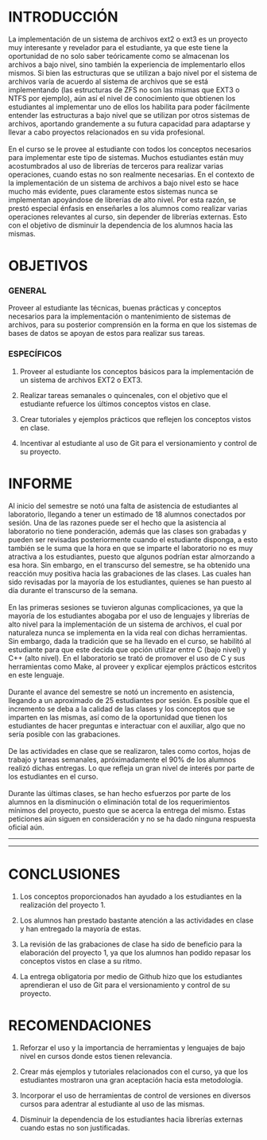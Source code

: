 # INTRODUCCIÓN
La implementación de un sistema de archivos ext2 o ext3 es un proyecto muy interesante y revelador para el estudiante, ya que este tiene
la oportunidad de no solo saber teóricamente como se almacenan los archivos a bajo nivel, sino también la experiencia de implementarlo ellos
mismos. Si bien las estructuras que se utilizan a bajo nivel por el sistema de archivos varía de acuerdo al sistema de archivos que 
se está implementando (las estructuras de ZFS no son las mismas que EXT3 o NTFS por ejemplo), aún así el nivel de conocimiento que obtienen
los estudiantes al implementar uno de ellos los habilita para poder fácilmente entender las estructuras a bajo nivel que se utilizan
por otros sistemas de archivos, aportando grandemente a su futura capacidad para adaptarse y llevar a cabo proyectos relacionados en 
su vida profesional. <br><br>
En el curso se le provee al estudiante con todos los conceptos necesarios para implementar este tipo de sistemas. Muchos estudiantes están
muy acostumbrados al uso de librerías de terceros para realizar varias operaciones, cuando estas no son realmente necesarias. En el contexto
de la implementación de un sistema de archivos a bajo nivel esto se hace mucho más evidente, pues claramente estos sistemas nunca se 
implementan apoyándose de librerías de alto nivel. Por esta razón, se prestó especial énfasis en enseñarles a los alumnos como realizar
varias operaciones relevantes al curso, sin depender de librerías externas. Esto con el objetivo de disminuir la dependencia de los alumnos
hacia las mismas.

# OBJETIVOS
### GENERAL
Proveer al estudiante las técnicas, buenas prácticas y conceptos necesarios para la implementación o mantenimiento de sistemas de archivos,
para su posterior comprensión en la forma en que los sistemas de bases de datos se apoyan de estos para realizar sus tareas.

### ESPECÍFICOS

1. Proveer al estudiante los conceptos básicos para la implementación de un sistema de archivos EXT2 o EXT3.

2. Realizar tareas semanales o quincenales, con el objetivo que el estudiante refuerce los últimos conceptos vistos en clase.

3. Crear tutoriales y ejemplos prácticos que reflejen los conceptos vistos en clase.

4. Incentivar al estudiante al uso de Git para el versionamiento y control de su proyecto.


# INFORME
Al inicio del semestre se notó una falta de asistencia de estudiantes al laboratorio, llegando a tener un estimado de 18 alumnos 
conectados por sesión. Una de las razones puede ser el hecho que la asistencia al laboratorio no tiene ponderación, además que las clases
son grabadas y pueden ser revisadas posteriormente cuando el estudiante disponga, a esto también se le suma que la hora en que se imparte el 
laboratorio no es muy atractiva a los estudiantes, puesto que algunos podrían estar almorzando a esa hora. Sin embargo, en el transcurso
del semestre, se ha obtenido una reacción muy positiva hacia las grabaciones de las clases. Las cuales han sido revisadas por la mayoría de los
estudiantes, quienes se han puesto al día durante el transcurso de la semana.
<br><br>
En las primeras sesiones se tuvieron algunas complicaciones, ya que la mayoría de los estudiantes abogaba por el uso de lenguajes y librerías
de alto nivel para la implementación de un sistema de archivos, el cual por naturaleza nunca se implementa en la vida real con dichas
herramientas. Sin embargo, dada la tradición que se ha llevado en el curso, se habilitó al estudiante para que este decida que opción utilizar
entre C (bajo nivel) y C++ (alto nivel). En el laboratorio se trató de promover el uso de C y sus herramientas como Make, al proveer y 
explicar ejemplos prácticos estcritos en este lenguaje.
<br><br>
Durante el avance del semestre se notó un incremento en asistencia, llegando a un aproximado de 25 estudiantes por sesión. Es posible que
el incremento se deba a la calidad de las clases y los conceptos que se imparten en las mismas, así como de la oportunidad que tienen
los estudiantes de hacer preguntas e interactuar con el auxiliar, algo que no sería posible con las grabaciones.
<br><br>
De las actividades en clase que se realizaron, tales como cortos, hojas de trabajo y tareas semanales, apróximadamente el 90% de los alumnos
realizó dichas entregas. Lo que refleja un gran nivel de interés por parte de los estudiantes en el curso. 
<br><br>
Durante las últimas clases, se han hecho esfuerzos por parte de los alumnos en la disminución o eliminación total de los requerimientos
mínimos del proyecto, puesto que se acerca la entrega del mismo. Estas peticiones aún siguen en consideración y no se ha dado ninguna 
respuesta oficial aún.

--------------------------------------------------------------------------
--------------------------------------------------------------------------

# CONCLUSIONES

1. Los conceptos proporcionados han ayudado a los estudiantes en la realización del proyecto 1.

2. Los alumnos han prestado bastante atención a las actividades en clase y han entregado la mayoría de estas.

3. La revisión de las grabaciones de clase ha sido de beneficio para la elaboración del proyecto 1, ya que los alumnos han podido repasar 
los conceptos vistos en clase a su ritmo.

4. La entrega obligatoria por medio de Github hizo que los estudiantes aprendieran el uso de Git para el versionamiento y control de su proyecto.

# RECOMENDACIONES

1. Reforzar el uso y la importancia de herramientas y lenguajes de bajo nivel en cursos donde estos tienen relevancia.

2. Crear más ejemplos y tutoriales relacionados con el curso, ya que los estudiantes mostraron una gran aceptación hacia esta metodología.

3. Incorporar el uso de herramientas de control de versiones en diversos cursos para adentrar al estudiante al uso de las mismas.

4. Disminuir la dependencia de los estudiantes hacia librerías externas cuando estas no son justificadas.
